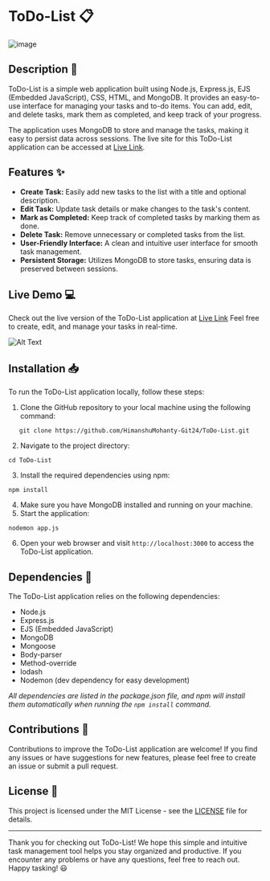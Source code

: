 # ToDo-List :clipboard:
![image](https://github.com/HimanshuMohanty-Git24/ToDo-List/assets/94133298/3fba667f-ee52-4f94-b584-2300ce4f2da6)


## Description :memo:
ToDo-List is a simple web application built using Node.js, Express.js, EJS (Embedded JavaScript), CSS, HTML, and MongoDB. It provides an easy-to-use interface for managing your tasks and to-do items. You can add, edit, and delete tasks, mark them as completed, and keep track of your progress.

The application uses MongoDB to store and manage the tasks, making it easy to persist data across sessions. The live site for this ToDo-List application can be accessed at [Live Link](https://todo-list-node.onrender.com/).

## Features :sparkles:
* __Create Task:__ Easily add new tasks to the list with a title and optional description.
* __Edit Task:__ Update task details or make changes to the task's content.
* __Mark as Completed:__ Keep track of completed tasks by marking them as done.
* __Delete Task:__ Remove unnecessary or completed tasks from the list.
* __User-Friendly Interface:__ A clean and intuitive user interface for smooth task management.
* __Persistent Storage:__ Utilizes MongoDB to store tasks, ensuring data is preserved between sessions.

## Live Demo :computer:
Check out the live version of the ToDo-List application at [Live Link](https://todo-list-node.onrender.com/)  Feel free to create, edit, and manage your tasks in real-time.

![Alt Text](https://media.giphy.com/media/v1.Y2lkPTc5MGI3NjExM3V2dnM0OWNsaXk5bms5dHhzb3d1NTBsaTRiM2JoZmVlcXM2Y3dxeCZlcD12MV9pbnRlcm5hbF9naWZfYnlfaWQmY3Q9Zw/gYUtHI6bRbZundFQBC/giphy.gif)

## Installation :inbox_tray:
To run the ToDo-List application locally, follow these steps:
1. Clone the GitHub repository to your local machine using the following command:
```
   git clone https://github.com/HimanshuMohanty-Git24/ToDo-List.git
```
2. Navigate to the project directory:
```
cd ToDo-List
```
3. Install the required dependencies using npm:
```
npm install
```         
4. Make sure you have MongoDB installed and running on your machine.
5. Start the application:
```
nodemon app.js
```
6. Open your web browser and visit `http://localhost:3000` to access the ToDo-List application.

## Dependencies :page_with_curl:
The ToDo-List application relies on the following dependencies:
* Node.js
* Express.js
* EJS (Embedded JavaScript)
* MongoDB
* Mongoose
* Body-parser
* Method-override
* lodash
* Nodemon (dev dependency for easy development)
  
_All dependencies are listed in the package.json file, and npm will install them automatically when running the `npm install` command._
## Contributions :raised_hands:
Contributions to improve the ToDo-List application are welcome! If you find any issues or have suggestions for new features, please feel free to create an issue or submit a pull request.
## License :scroll:
This project is licensed under the MIT License - see the [LICENSE](https://github.com/HimanshuMohanty-Git24/ToDo-List/blob/master/LICENSE) file for details.

---
Thank you for checking out ToDo-List! We hope this simple and intuitive task management tool helps you stay organized and productive. If you encounter any problems or have any questions, feel free to reach out. Happy tasking! :smiley:
